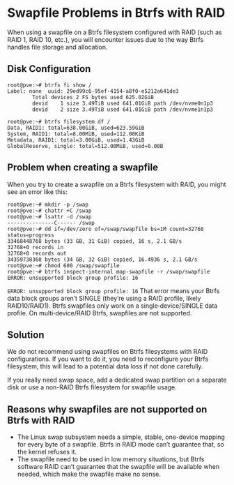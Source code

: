 # Swapfile Problems in Btrfs with RAID

When using a swapfile on a Btrfs filesystem configured with RAID (such as RAID 1, RAID 10, etc.), you will encounter issues due to the way Btrfs handles file storage and allocation. 



## Disk Configuration

```
root@pve:~# btrfs fi show /
Label: none  uuid: 29ed99c6-95ef-4154-a8f0-e5212a641de3
        Total devices 2 FS bytes used 625.02GiB
        devid    1 size 3.49TiB used 641.01GiB path /dev/nvme0n1p3
        devid    2 size 3.49TiB used 641.01GiB path /dev/nvme1n1p3

root@pve:~# btrfs filesystem df /
Data, RAID1: total=638.00GiB, used=623.59GiB
System, RAID1: total=8.00MiB, used=112.00KiB
Metadata, RAID1: total=3.00GiB, used=1.43GiB
GlobalReserve, single: total=512.00MiB, used=0.00B
```

## Problem when creating a swapfile

When you try to create a swapfile on a Btrfs filesystem with RAID, you might see an error like this:

```
root@pve:~# mkdir -p /swap
root@pve:~# chattr +C /swap
root@pve:~# lsattr -d /swap
---------------C------ /swap
root@pve:~# dd if=/dev/zero of=/swap/swapfile bs=1M count=32768 status=progress
33468448768 bytes (33 GB, 31 GiB) copied, 16 s, 2.1 GB/s
32768+0 records in
32768+0 records out
34359738368 bytes (34 GB, 32 GiB) copied, 16.4936 s, 2.1 GB/s
root@pve:~# chmod 600 /swap/swapfile
root@pve:~# btrfs inspect-internal map-swapfile -r /swap/swapfile
ERROR: unsupported block group profile: 16
```


`ERROR: unsupported block group profile: 16` That error means your Btrfs data block groups aren’t SINGLE (they’re using a RAID profile, likely RAID10/RAID1). Btrfs swapfiles only work on a single‑device/SINGLE data profile. On multi‑device/RAID Btrfs, swapfiles are not supported.

## Solution

We do not recommend using swapfiles on Btrfs filesystems with RAID configurations. If you want to do it, you need to reconfigure your Btrfs filesystem, this will lead to a potential data loss if not done carefully.

If you really need swap space, add a dedicated swap partition on a separate disk or use a non-RAID Btrfs filesystem for swapfile usage.

## Reasons why swapfiles are not supported on Btrfs with RAID

- The Linux swap subsystem needs a simple, stable, one-device mapping for every byte of a swapfile. Btrfs in RAID mode can’t guarantee that, so the kernel refuses it. 
- The swapfile need to be used in low memory situations, but Btrfs software RAID can’t guarantee that the swapfile will be available when needed, which make the swapfile make no sense.

